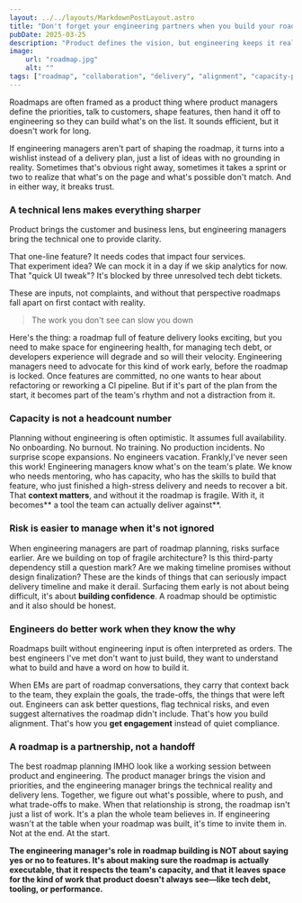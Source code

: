 ```yaml
---
layout: ../../layouts/MarkdownPostLayout.astro
title: "Don't forget your engineering partners when you build your roadmap"
pubDate: 2025-03-25
description: "Product defines the vision, but engineering keeps it real. Here's how engineering managers help shape roadmaps that teams can actually deliver."
image:
    url: "roadmap.jpg"
    alt: ""
tags: ["roadmap", "collaboration", "delivery", "alignment", "capacity-planning", "technical-debt", "team-health", "expectations", "risk-awareness", "trade-offs", "cross-functional", "for-non-engineering"]
---
```


Roadmaps are often framed as a product thing where product managers define the priorities, talk to customers, shape features, then hand it off to engineering so they can build what's on the list. It sounds efficient, but it doesn't work for long.

If engineering managers aren't part of shaping the roadmap, it turns into a wishlist instead of a delivery plan, just a list of ideas with no grounding in reality. Sometimes that's obvious right away, sometimes it takes a sprint or two to realize that what's on the page and what's possible don't match. And in either way, it breaks trust.

### A technical lens makes everything sharper

Product brings the customer and business lens, but engineering managers bring the technical one to provide clarity.

That one-line feature? It needs codes that impact four services. <br>That experiment idea? We can mock it in a day if we skip analytics for now. <br>That "quick UI tweak"? It's blocked by three unresolved tech debt tickets.

These are inputs, not complaints, and without that perspective roadmaps fall apart on first contact with reality.

> The work you don't see can slow you down

Here's the thing: a roadmap full of feature delivery looks exciting, but you need to make space for engineering health, for managing tech debt, or developers experience will degrade and so will their velocity. Engineering managers need to advocate for this kind of work early, before the roadmap is locked. Once features are committed, no one wants to hear about refactoring or reworking a CI pipeline. But if it's part of the plan from the start, it becomes part of the team's rhythm and not a distraction from it.

### Capacity is not a headcount number

Planning without engineering is often optimistic. It assumes full availability. No onboarding. No burnout. No training. No production incidents. No surprise scope expansions. No engineers vacation. Frankly,I've never seen this work! Engineering managers know what's on the team's plate. We know who needs mentoring, who has capacity, who has the skills to build that feature, who just finished a high-stress delivery and needs to recover a bit. That **context matters**, and without it the roadmap is fragile. With it, it becomes** a tool the team can actually deliver against**.

### Risk is easier to manage when it's not ignored

When engineering managers are part of roadmap planning, risks surface earlier. Are we building on top of fragile architecture? Is this third-party dependency still a question mark? Are we making timeline promises without design finalization? These are the kinds of things that can seriously impact delivery timeline and make it derail. Surfacing them early is not about being difficult, it's about **building confidence**. A roadmap should be optimistic and it also should be honest.

### Engineers do better work when they know the why

Roadmaps built without engineering input is often interpreted as orders. The best engineers I've met don't want to just build, they want to understand what to build and have a word on how to build it. 

When EMs are part of roadmap conversations, they carry that context back to the team, they explain the goals, the trade-offs, the things that were left out. Engineers can ask better questions, flag technical risks, and even suggest alternatives the roadmap didn't include. That's how you build alignment. That's how you **get engagement** instead of quiet compliance.

### A roadmap is a partnership, not a handoff

The best roadmap planning IMHO look like a working session between product and engineering. The product manager brings the vision and priorities, and the engineering manager brings the technical reality and delivery lens. Together, we figure out what's possible, where to push, and what trade-offs to make. When that relationship is strong, the roadmap isn't just a list of work. It's a plan the whole team believes in. If engineering wasn't at the table when your roadmap was built, it's time to invite them in. Not at the end. At the start.



**The engineering manager's role in roadmap building is NOT about saying yes or no to features. It's about making sure the roadmap is actually executable, that it respects the team's capacity, and that it leaves space for the kind of work that product doesn't always see—like tech debt, tooling, or performance.**
